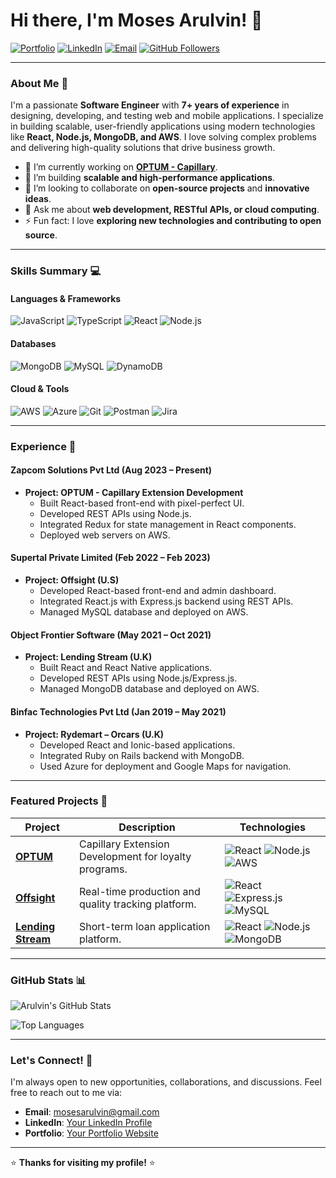 # Hi there, I'm Moses Arulvin! 👋

[![Portfolio](https://img.shields.io/badge/Portfolio-YourPortfolio.com-blue?style=flat-square&logo=google-chrome)](https://yourportfolio.com)
[![LinkedIn](https://img.shields.io/badge/LinkedIn-Connect-blue?style=flat-square&logo=linkedin)](https://linkedin.com/in/yourprofile)
[![Email](https://img.shields.io/badge/Email-Reach%20Out-red?style=flat-square&logo=gmail)](mailto:mosesarulvin@gmail.com)
[![GitHub Followers](https://img.shields.io/github/followers/mosesarulvin?label=Follow%20Me&style=flat-square&color=green)](https://github.com/mosesarulvin)

---

### **About Me** 🚀

I'm a passionate **Software Engineer** with **7+ years of experience** in designing, developing, and testing web and mobile applications. I specialize in building scalable, user-friendly applications using modern technologies like **React, Node.js, MongoDB, and AWS**. I love solving complex problems and delivering high-quality solutions that drive business growth.

- 🔭 I’m currently working on **[OPTUM - Capillary](#)**.
- 🌱 I’m building **scalable and high-performance applications**.
- 👯 I’m looking to collaborate on **open-source projects** and **innovative ideas**.
- 💬 Ask me about **web development, RESTful APIs, or cloud computing**.
- ⚡ Fun fact: I love **exploring new technologies and contributing to open source**.

---

### **Skills Summary** 💻

#### **Languages & Frameworks**
![JavaScript](https://img.shields.io/badge/JavaScript-F7DF1E?style=for-the-badge&logo=javascript&logoColor=black)
![TypeScript](https://img.shields.io/badge/TypeScript-3178C6?style=for-the-badge&logo=typescript&logoColor=white)
![React](https://img.shields.io/badge/React-61DAFB?style=for-the-badge&logo=react&logoColor=black)
![Node.js](https://img.shields.io/badge/Node.js-339933?style=for-the-badge&logo=node.js&logoColor=white)

#### **Databases**
![MongoDB](https://img.shields.io/badge/MongoDB-47A248?style=for-the-badge&logo=mongodb&logoColor=white)
![MySQL](https://img.shields.io/badge/MySQL-4479A1?style=for-the-badge&logo=mysql&logoColor=white)
![DynamoDB](https://img.shields.io/badge/DynamoDB-4053D6?style=for-the-badge&logo=amazon-dynamodb&logoColor=white)

#### **Cloud & Tools**
![AWS](https://img.shields.io/badge/AWS-232F3E?style=for-the-badge&logo=amazon-aws&logoColor=white)
![Azure](https://img.shields.io/badge/Azure-0089D6?style=for-the-badge&logo=microsoft-azure&logoColor=white)
![Git](https://img.shields.io/badge/Git-F05032?style=for-the-badge&logo=git&logoColor=white)
![Postman](https://img.shields.io/badge/Postman-FF6C37?style=for-the-badge&logo=postman&logoColor=white)
![Jira](https://img.shields.io/badge/Jira-0052CC?style=for-the-badge&logo=jira&logoColor=white)

---

### **Experience** 🏢

#### **Zapcom Solutions Pvt Ltd** (Aug 2023 – Present)
- **Project: OPTUM - Capillary Extension Development**
  - Built React-based front-end with pixel-perfect UI.
  - Developed REST APIs using Node.js.
  - Integrated Redux for state management in React components.
  - Deployed web servers on AWS.

#### **Supertal Private Limited** (Feb 2022 – Feb 2023)
- **Project: Offsight (U.S)**
  - Developed React-based front-end and admin dashboard.
  - Integrated React.js with Express.js backend using REST APIs.
  - Managed MySQL database and deployed on AWS.

#### **Object Frontier Software** (May 2021 – Oct 2021)
- **Project: Lending Stream (U.K)**
  - Built React and React Native applications.
  - Developed REST APIs using Node.js/Express.js.
  - Managed MongoDB database and deployed on AWS.

#### **Binfac Technologies Pvt Ltd** (Jan 2019 – May 2021)
- **Project: Rydemart – Orcars (U.K)**
  - Developed React and Ionic-based applications.
  - Integrated Ruby on Rails backend with MongoDB.
  - Used Azure for deployment and Google Maps for navigation.

---

### **Featured Projects** 🌟

| Project | Description | Technologies |
|---------|-------------|--------------|
| **[OPTUM](#)** | Capillary Extension Development for loyalty programs. | ![React](https://img.shields.io/badge/React-61DAFB?style=flat-square&logo=react&logoColor=black) ![Node.js](https://img.shields.io/badge/Node.js-339933?style=flat-square&logo=node.js&logoColor=white) ![AWS](https://img.shields.io/badge/AWS-232F3E?style=flat-square&logo=amazon-aws&logoColor=white) |
| **[Offsight](#)** | Real-time production and quality tracking platform. | ![React](https://img.shields.io/badge/React-61DAFB?style=flat-square&logo=react&logoColor=black) ![Express.js](https://img.shields.io/badge/Express.js-000000?style=flat-square&logo=express&logoColor=white) ![MySQL](https://img.shields.io/badge/MySQL-4479A1?style=flat-square&logo=mysql&logoColor=white) |
| **[Lending Stream](#)** | Short-term loan application platform. | ![React](https://img.shields.io/badge/React-61DAFB?style=flat-square&logo=react&logoColor=black) ![Node.js](https://img.shields.io/badge/Node.js-339933?style=flat-square&logo=node.js&logoColor=white) ![MongoDB](https://img.shields.io/badge/MongoDB-47A248?style=flat-square&logo=mongodb&logoColor=white) |

---

### **GitHub Stats** 📊

![Arulvin's GitHub Stats](https://github-readme-stats.vercel.app/api?username=mosesarulvin&show_icons=true&theme=radical)

![Top Languages](https://github-readme-stats.vercel.app/api/top-langs/?username=mosesarulvin&layout=compact&theme=radical)

---

### **Let's Connect!** 🤝

I'm always open to new opportunities, collaborations, and discussions. Feel free to reach out to me via:

- **Email**: [mosesarulvin@gmail.com](mailto:mosesarulvin@gmail.com)
- **LinkedIn**: [Your LinkedIn Profile](https://linkedin.com/in/yourprofile)
- **Portfolio**: [Your Portfolio Website](https://yourportfolio.com)

---

⭐️ **Thanks for visiting my profile!** ⭐️
